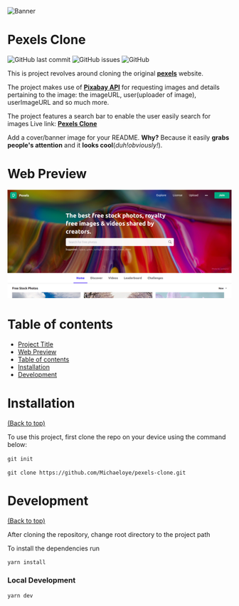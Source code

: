 ![Banner](https://pixabay.com/static/img/public/leaderboard_a.png)

# Pexels Clone

![GitHub last commit](https://img.shields.io/github/last-commit/michaeloye/pexels-clone)
![GitHub issues](https://img.shields.io/github/issues-raw/navendu-pottekkat/awesome-readme)
![GitHub](https://img.shields.io/github/license/michaeloye/pexels-clone)

This is project revolves around cloning the original [**pexels**](https://www.pexels.com/) website.

The project makes use of [**Pixabay API**](https://pixabay.com/api/docs/) for requesting images and details pertaining to the image: the imageURL, user(uploader of image), userImageURL and so much more.

The project features a search bar to enable the user easily search for images
Live link: [**Pexels Clone**]()

Add a cover/banner image for your README. **Why?** Because it easily **grabs people's attention** and it **looks cool**(*duh!obviously!*).

# Web Preview

![Web Preview](https://github.com/Michaeloye/pexels-clone/blob/main/pexels-clone-screenshot.png)

# Table of contents

- [Project Title](#project-title)
- [Web Preview](#web-preview)
- [Table of contents](#table-of-contents)
- [Installation](#installation)
- [Development](#development)

# Installation
[(Back to top)](#table-of-contents)

To use this project, first clone the repo on your device using the command below:

```git init```

```git clone https://github.com/Michaeloye/pexels-clone.git```

# Development
[(Back to top)](#table-of-contents)

After cloning the repository, change root directory to the project path

To install the dependencies run

```shell
yarn install
```

### Local Development

```shell
yarn dev
```
